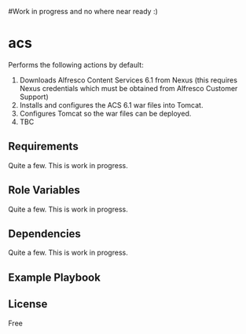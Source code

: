 #Work in progress and no where near ready :)


acs
=========

Performs the following actions by default:
1. Downloads Alfresco Content Services 6.1 from Nexus (this requires Nexus credentials which must be obtained from Alfresco Customer Support)
2. Installs and configures the ACS 6.1 war files into Tomcat.
3. Configures Tomcat so the war files can be deployed.
4. TBC


Requirements
------------

Quite a few. This is work in progress.

Role Variables
--------------

Quite a few. This is work in progress.

Dependencies
------------

Quite a few. This is work in progress.

Example Playbook
----------------

License
-------

Free
